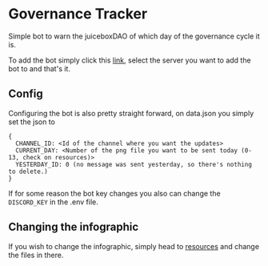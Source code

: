 # Governance Tracker

Simple bot to warn the juiceboxDAO of which day of the governance cycle it is. 

To add the bot simply click this [link](https://discord.com/api/oauth2/authorize?client_id=917818530513190922&permissions=292057827328&scope=bot), select the server you want to add the bot to and that's it.

## Config

Configuring the bot is also pretty straight forward, on data.json you simply set the json to
```
{
  CHANNEL_ID: <Id of the channel where you want the updates>
  CURRENT_DAY: <Number of the png file you want to be sent today (0-13, check on resources)>
  YESTERDAY_ID: 0 (no message was sent yesterday, so there's nothing to delete.)
}
```

If for some reason the bot key changes you also can change the ```DISCORD_KEY``` in the .env file.

## Changing the infographic

If you wish to change the infographic, simply head to [resources](https://github.com/Canu-DAO/jb_governance/tree/main/resources) and change the files in there.
